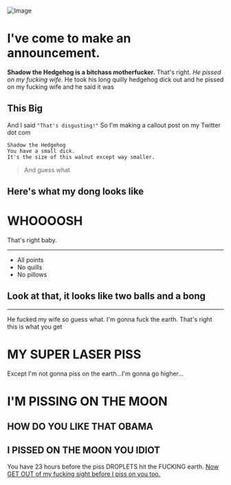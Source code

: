 ![Image](https://i1.sndcdn.com/artworks-000600152723-unj8fm-t500x500.jpg)
# I've come to make an announcement.
**Shadow the Hedgehog is a bitchass motherfucker.**
That's right.
*He pissed on my fucking wife.*
He took his long quilly hedgehog dick out and he pissed on my fucking wife and he said it was
## This Big
And I said `"That's disgusting!"`
So I'm making a callout post on my Twitter dot com
```
Shadow the Hedgehog
You have a small dick.
It's the size of this walnut except way smaller.
```
> And guess what
## Here's what my dong looks like
# WHOOOOSH
That's right baby.
***
* All points
* No quills
* No pillows
## Look at that, it looks like two balls and a bong
***
He fucked my wife so guess what.
I'm gonna fuck the earth.
That's right this is what you get
# MY SUPER LASER PISS
Except I'm not gonna piss on the earth...I'm gonna go higher...
# I'M PISSING ON THE MOON
## HOW DO YOU LIKE THAT OBAMA
## I PISSED ON THE MOON YOU IDIOT
You have 23 hours before the piss DROPLETS hit the FUCKING earth. [Now GET OUT of my fucking sight before I piss on you too.](https://www.youtube.com/watch?v=FoLn6_Jsjdo&pp=ygUPaG90IG1pbGsgcGluZ2Fz)
